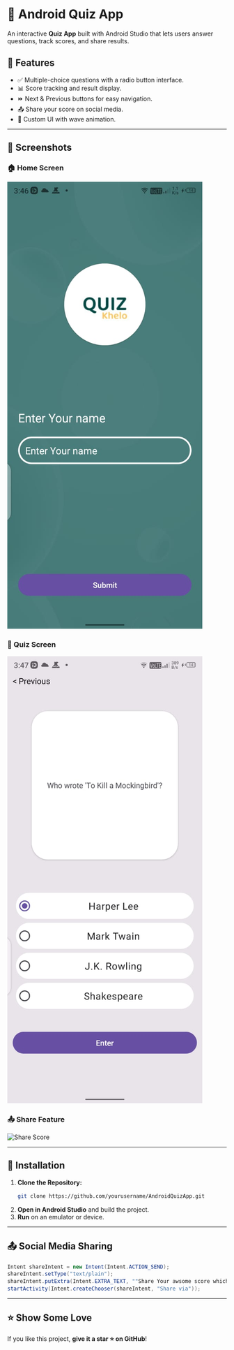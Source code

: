 # 📱 Android Quiz App

An interactive **Quiz App** built with Android Studio that lets users answer questions, track scores, and share results.


## 🎯 Features
- ✅ Multiple-choice questions with a radio button interface.
- 📊 Score tracking and result display.
- ⏩ Next & Previous buttons for easy navigation.
- 📤 Share your score on social media.
- 🎨 Custom UI with wave animation.

---
## 📸 Screenshots

### **🏠 Home Screen**
![Home Screen](assets/home.jpg)

### **📝 Quiz Screen**
![Quiz Screen](assets/quiz.jpg)

### **📤 Share Feature**
![Share Score](assets/scpre.jpg)

---
## 🚀 Installation
1. **Clone the Repository:**
   ```sh
   git clone https://github.com/yourusername/AndroidQuizApp.git
   ```
2. **Open in Android Studio** and build the project.
3. **Run** on an emulator or device.

---
## 📤 Social Media Sharing
```java
Intent shareIntent = new Intent(Intent.ACTION_SEND);
shareIntent.setType("text/plain");
shareIntent.putExtra(Intent.EXTRA_TEXT, ""Share Your awsome score which is " + score);
startActivity(Intent.createChooser(shareIntent, "Share via"));
```

---
## ⭐ Show Some Love
If you like this project, **give it a star ⭐ on GitHub**!

